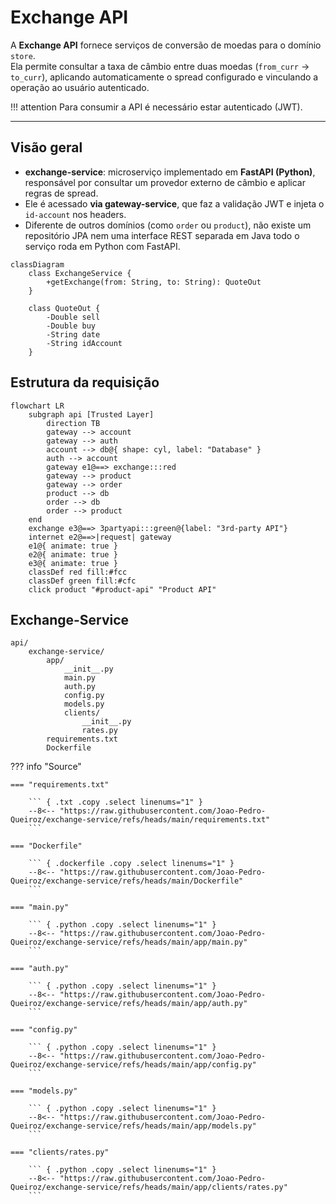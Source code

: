 # Exchange API

A **Exchange API** fornece serviços de conversão de moedas para o domínio `store`.  
Ela permite consultar a taxa de câmbio entre duas moedas (`from_curr` → `to_curr`), aplicando automaticamente o spread configurado e vinculando a operação ao usuário autenticado.

!!! attention
    Para consumir a API é necessário estar autenticado (JWT).

---

## Visão geral

- **exchange-service**: microserviço implementado em **FastAPI (Python)**, responsável por consultar um provedor externo de câmbio e aplicar regras de spread.  
- Ele é acessado **via gateway-service**, que faz a validação JWT e injeta o `id-account` nos headers.  
- Diferente de outros domínios (como `order` ou `product`), não existe um repositório JPA nem uma interface REST separada em Java todo o serviço roda em Python com FastAPI.

``` mermaid
classDiagram
    class ExchangeService {
        +getExchange(from: String, to: String): QuoteOut
    }

    class QuoteOut {
        -Double sell
        -Double buy
        -String date
        -String idAccount
    }
```

## Estrutura da requisição

``` mermaid
flowchart LR
    subgraph api [Trusted Layer]
        direction TB
        gateway --> account
        gateway --> auth
        account --> db@{ shape: cyl, label: "Database" }
        auth --> account
        gateway e1@==> exchange:::red
        gateway --> product
        gateway --> order
        product --> db
        order --> db
        order --> product
    end
    exchange e3@==> 3partyapi:::green@{label: "3rd-party API"}
    internet e2@==>|request| gateway
    e1@{ animate: true }
    e2@{ animate: true }
    e3@{ animate: true }
    classDef red fill:#fcc
    classDef green fill:#cfc
    click product "#product-api" "Product API"
```

## Exchange-Service

``` tree
api/
    exchange-service/
        app/
            __init__.py
            main.py
            auth.py
            config.py
            models.py
            clients/
                __init__.py
                rates.py
        requirements.txt
        Dockerfile
```

??? info "Source"

    === "requirements.txt"

        ``` { .txt .copy .select linenums="1" }
        --8<-- "https://raw.githubusercontent.com/Joao-Pedro-Queiroz/exchange-service/refs/heads/main/requirements.txt"
        ```

    === "Dockerfile"

        ``` { .dockerfile .copy .select linenums="1" }
        --8<-- "https://raw.githubusercontent.com/Joao-Pedro-Queiroz/exchange-service/refs/heads/main/Dockerfile"
        ```

    === "main.py"

        ``` { .python .copy .select linenums="1" }
        --8<-- "https://raw.githubusercontent.com/Joao-Pedro-Queiroz/exchange-service/refs/heads/main/app/main.py"
        ```

    === "auth.py"

        ``` { .python .copy .select linenums="1" }
        --8<-- "https://raw.githubusercontent.com/Joao-Pedro-Queiroz/exchange-service/refs/heads/main/app/auth.py"
        ```

    === "config.py"

        ``` { .python .copy .select linenums="1" }
        --8<-- "https://raw.githubusercontent.com/Joao-Pedro-Queiroz/exchange-service/refs/heads/main/app/config.py"
        ```

    === "models.py"

        ``` { .python .copy .select linenums="1" }
        --8<-- "https://raw.githubusercontent.com/Joao-Pedro-Queiroz/exchange-service/refs/heads/main/app/models.py"
        ```

    === "clients/rates.py"

        ``` { .python .copy .select linenums="1" }
        --8<-- "https://raw.githubusercontent.com/Joao-Pedro-Queiroz/exchange-service/refs/heads/main/app/clients/rates.py"
        ```